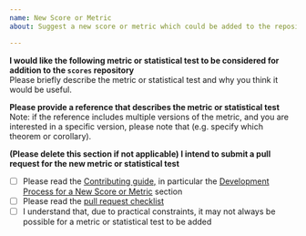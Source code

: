 ```yaml
---
name: New Score or Metric
about: Suggest a new score or metric which could be added to the repository

---
```


**I would like the following metric or statistical test to be considered for addition to the `scores` repository**  
Please briefly describe the metric or statistical test and why you think it would be useful.

**Please provide a reference that describes the metric or statistical test**  
Note: if the reference includes multiple versions of the metric, and you are interested in a specific version, please note that (e.g. specify which theorem or corollary). 

**(Please delete this section if not applicable) I intend to submit a pull request for the new metric or statistical test**
- [ ] Please read the [Contributing guide,](https://scores.readthedocs.io/en/develop/contributing.html#contributing-guide) in particular the [Development Process for a New Score or Metric](https://scores.readthedocs.io/en/develop/contributing.html#development-process-for-a-new-score-or-metric) section
- [ ] Please read the [pull request checklist](.github/pull_request_template.md)
- [ ] I understand that, due to practical constraints, it may not always be possible for a metric or statistical test to be added
